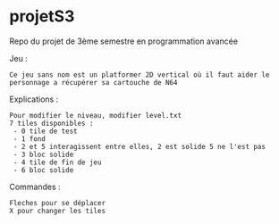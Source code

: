 # projetS3
Repo du projet de 3ème semestre en programmation avancée

Jeu :
	
	Ce jeu sans nom est un platformer 2D vertical où il faut aider le personnage a récupérer sa cartouche de N64

Explications : 

	Pour modifier le niveau, modifier level.txt
	7 tiles disponibles : 
	 - 0 tile de test
	 - 1 fond
	 - 2 et 5 interagissent entre elles, 2 est solide 5 ne l'est pas
	 - 3 bloc solide
	 - 4 tile de fin de jeu
	 - 6 bloc solide

Commandes : 

	Fleches pour se déplacer
	X pour changer les tiles
